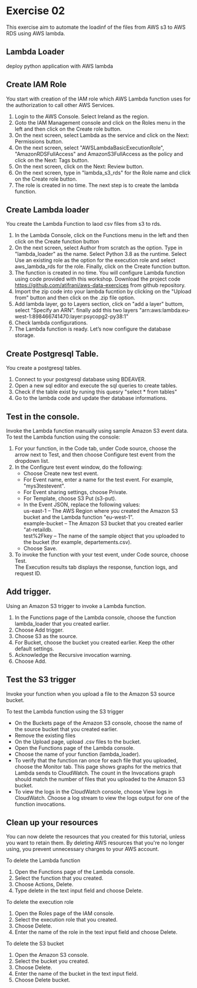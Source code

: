 # Exercise 02

This exercise aim to automate the loadinf of the files from AWS s3 to AWS RDS using AWS lambda.

## Lambda Loader
deploy python application with AWS lambda


## Create IAM Role
You start with creation of the IAM role which AWS Lambda function uses for the authorization to call other AWS Services.

1. Login to the AWS Console. Select Ireland as the region.
2. Goto the IAM Management console and click on the Roles menu in the left and then click on the Create role button.
3. On the next screen, select Lambda as the service and click on the Next: Permissions button.
4. On the next screen, select "AWSLambdaBasicExecutionRole", "AmazonRDSFullAccess" and AmazonS3FullAccess as the policy and click on the Next: Tags button.
5. On the next screen, click on the Next: Review button.
6. On the next screen, type in "lambda_s3_rds" for the Role name and click on the Create role button.
7. The role is created in no time. The next step is to create the lambda function.


## Create Lambda loader
You create the Lambda Function to laod csv files from s3 to rds.

1. In the Lambda Console, click on the Functions menu in the left and then click on the Create function button
2. On the next screen, select Author from scratch as the option. Type in "lambda_loader" as the name. 
   Select Python 3.8 as the runtime. Select Use an existing role as the option for the execution role and select aws_lambda_rds for the role.
   Finally, click on the Create function button.
3. The function is created in no time. You will configure Lambda function using code provided with this workshop. Download the project code https://github.com/atifrani/aws-data-exercices from github repository.
4. Import the zip code into your lambda fucntion by clicking on the "Upload from" button and then click on the .zip file option.
5. Add lambda layer,  go to Layers section, click on "add a layer" buttom, select "Specify an ARN". finally add this two layers "arn:aws:lambda:eu-west-1:898466741470:layer:psycopg2-py38:1"  
6. Check lambda configurations.
7. The Lambda function is ready. Let’s now configure the database storage.


## Create Postgresql Table.

You create a postgresql tables.

1. Connect to your postgresql database using BDEAVER.
2. Open a new sql editor and execute the sql queries to create tables.
3. Check if the table exist by runing this quesry "select * from tables"
4. Go to the lambda code and update ther database informations.

## Test in the console.  
Invoke the Lambda function manually using sample Amazon S3 event data.  
To test the Lambda function using the console:    
1. For your function, in the Code tab, under Code source, choose the arrow next to Test, and then choose Configure test event from the dropdown list. 
2. In the Configure test event window, do the following:  
   * Choose Create new test event.  
   * For Event name, enter a name for the test event. For example, "mys3testevent".  
   * For Event sharing settings, choose Private.  
   * For Template, choose S3 Put (s3-put).  
   * In the Event JSON, replace the following values:  
        us-east-1 – The AWS Region where you created the Amazon S3 bucket and the Lambda function "eu-west-1".  
        example-bucket – The Amazon S3 bucket that you created earlier "at-retaildb.  
        test%2Fkey – The name of the sample object that you uploaded to the bucket (for example, departements.csv).  
   * Choose Save.  
3. To invoke the function with your test event, under Code source, choose Test.  
The Execution results tab displays the response, function logs, and request ID.  

## Add trigger.  
Using an Amazon S3 trigger to invoke a Lambda function.  

1. In the Functions page of the Lambda console, choose the function lambda_loader that you created earlier.  
2. Choose Add trigger.  
3. Choose S3 as the source.  
4. For Bucket, choose the bucket you created earlier. Keep the other default settings.  
5. Acknowledge the Recursive invocation warning.  
6. Choose Add.  

## Test the S3 trigger
Invoke your function when you upload a file to the Amazon S3 source bucket. 

To test the Lambda function using the S3 trigger  
   * On the Buckets page of the Amazon S3 console, choose the name of the source bucket that you created earlier.  
   * Remove the existing files  
   * On the Upload page, upload .csv files to the bucket.  
   * Open the Functions page of the Lambda console.  
   * Choose the name of your function (lambda_loader).  
   * To verify that the function ran once for each file that you uploaded, choose the Monitor tab. This page shows graphs for the metrics that Lambda sends to CloudWatch. The count in the Invocations graph should match the number of files that you uploaded to the Amazon S3 bucket.  
   * To view the logs in the CloudWatch console, choose View logs in CloudWatch. Choose a log stream to view the logs output for one of the function invocations.  


##  Clean up your resources
You can now delete the resources that you created for this tutorial, unless you want to retain them. By deleting AWS resources that you're no longer using, you prevent unnecessary charges to your AWS account.  

To delete the Lambda function  
1. Open the Functions page of the Lambda console.  
2. Select the function that you created.  
3. Choose Actions, Delete.  
4. Type delete in the text input field and choose Delete.  

To delete the execution role  
1. Open the Roles page of the IAM console.  
2. Select the execution role that you created.  
3. Choose Delete.  
4. Enter the name of the role in the text input field and choose Delete.  

To delete the S3 bucket  
1. Open the Amazon S3 console.  
2. Select the bucket you created.  
3. Choose Delete.  
4. Enter the name of the bucket in the text input field.  
5. Choose Delete bucket.

